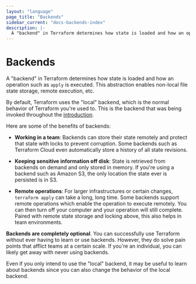 ```yaml
---
layout: "language"
page_title: "Backends"
sidebar_current: "docs-backends-index"
description: |-
  A "backend" in Terraform determines how state is loaded and how an operation such as `apply` is executed. This abstraction enables non-local file state storage, remote execution, etc.
---
```


# Backends

A "backend" in Terraform determines how state is loaded and how an operation
such as `apply` is executed. This abstraction enables non-local file state
storage, remote execution, etc.

By default, Terraform uses the "local" backend, which is the normal behavior
of Terraform you're used to. This is the backend that was being invoked
throughout the [introduction](/intro/index.html).

Here are some of the benefits of backends:

  * **Working in a team**: Backends can store their state remotely and
    protect that state with locks to prevent corruption. Some backends
    such as Terraform Cloud even automatically store a history of
    all state revisions.

  * **Keeping sensitive information off disk**: State is retrieved from
    backends on demand and only stored in memory. If you're using a backend
    such as Amazon S3, the only location the state ever is persisted is in
    S3.

  * **Remote operations**: For larger infrastructures or certain changes,
    `terraform apply` can take a long, long time. Some backends support
    remote operations which enable the operation to execute remotely. You can
    then turn off your computer and your operation will still complete. Paired
    with remote state storage and locking above, this also helps in team
    environments.

**Backends are completely optional**. You can successfully use Terraform without
ever having to learn or use backends. However, they do solve pain points that
afflict teams at a certain scale. If you're an individual, you can likely
get away with never using backends.

Even if you only intend to use the "local" backend, it may be useful to
learn about backends since you can also change the behavior of the local
backend.
